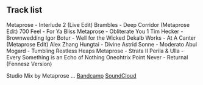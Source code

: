 Track list
---
Metaprose - Interlude 2 (Live Edit)
Brambles - Deep Corridor (Metaprose Edit)
700 Feel - For Ya Bliss
Metaprose - Obliterate You 1
Tim Hecker - Brownwedding
Igor Botur - Well for the Wicked
Dekalb Works - At A Canter (Metaprose Edit)
Alex Zhang Hungtai - Divine
Astrid Sonne - Moderato
Abul Mogard - Tumbling Restless Heaps
Metaprose - Strata II
Perila & Ulla - Every Something is an Echo of Nothing
Oneohtrix Point Never - Returnal (Fennesz Version)

Studio Mix by Metaprose
…
[Bandcamp](https://metaprose.bandcamp.com/)
[SoundCloud](https://soundcloud.com/metaprose/pillarsandcolor)